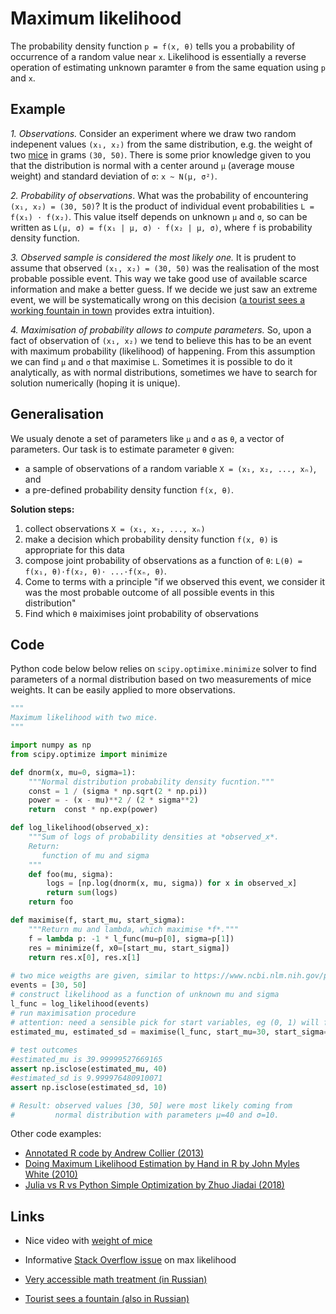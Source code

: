 Maximum likelihood
==================

The probability density function `p = f(x, θ)` tells you a probability of occurrence 
of a random value near `x`.  Likelihood is essentially a reverse operation of estimating unknown paramter `θ` from the same equation using `p` and `x`.

## Example

*1. Observations.* Consider an experiment where we draw two random indepenent values `(x₁, x₂)` from the same distribution, e.g. the weight of two [mice][mice] in grams `(30, 50)`. 
There is some prior knowledge given to you that the distribution is normal with 
a center around `μ` (average mouse weight) and standard deviation of `σ`: `x ~ N(μ, σ²)`. 

*2. Probability of observations*. What was the probability of encountering `(x₁, x₂) = (30, 50)`? It is the product of individual event probabilities `L = f(x₁) · f(x₂)`. This value itself depends on  unknown `μ` and `σ`, so can be written as `L(μ, σ) = f(x₁ | μ, σ) · f(x₂ | μ, σ)`,  where `f` is probability density function.   

*3. Observed sample is considered the most likely one.*
It is prudent to assume that observed `(x₁, x₂) = (30, 50)` was the realisation of the most probable possible event. This way we take good use of available scarce information and make a better guess. If we decide we just saw an extreme event, we will be systematically wrong on this decision ([a tourist sees a working fountain in town][fountain] provides extra intuition).


*4. Maximisation of probability allows to compute parameters.*
So, upon a fact of observation of `(x₁, x₂)` we tend to believe this has to be an event with 
maximum probability (likelihood) of happening. From this assumption we can find `μ` and `σ`
that maximise `L`. Sometimes it is possible to do it analytically, as with normal 
distributions, sometimes we have to search for solution numerically (hoping it is unique).

## Generalisation

We usualy denote a set of parameters like `μ` and `σ` as `θ`, a vector of parameters.
Our task is to estimate parameter `θ` given:

- a sample of observations of а random variable `X = (x₁, x₂, ..., xₙ)`, and
- a pre-defined probability density function `f(x, θ)`. 
 
**Solution steps:**

1. collect observations `X = (x₁, x₂, ..., xₙ)`
2. make a decision which probability density function `f(x, θ)` is appropriate
   for this data
3. compose joint probability of observations as a function of `θ`: 
   `L(θ) = f(x₁, θ)·f(x₂, θ)· ...·f(xₙ, θ)`.
4. Come to terms with a principle "if we observed this event, we consider 
   it was the most probable outcome of all possible events in this distribution" 
5. Find which `θ` maiximises joint probability of observations


Code
----

Python code below below relies on `scipy.optimixe.minimize` solver 
to find parameters of a normal distribution based on two measurements 
of mice weights. It can be easily applied to more observations. 

```python
"""
Maximum likelihood with two mice.
"""

import numpy as np
from scipy.optimize import minimize

def dnorm(x, mu=0, sigma=1):
    """Normal distribution probability density fucntion."""
    const = 1 / (sigma * np.sqrt(2 * np.pi)) 
    power = - (x - mu)**2 / (2 * sigma**2)
    return  const * np.exp(power)

def log_likelihood(observed_x): 
    """Sum of logs of probability densities at *observed_x*.
    Return:
       function of mu and sigma 
    """
    def foo(mu, sigma):
        logs = [np.log(dnorm(x, mu, sigma)) for x in observed_x]
        return sum(logs)
    return foo

def maximise(f, start_mu, start_sigma):
    """Return mu and lambda, which maximise *f*."""
    f = lambda p: -1 * l_func(mu=p[0], sigma=p[1])
    res = minimize(f, x0=[start_mu, start_sigma])
    return res.x[0], res.x[1]
    
# two mice weigths are given, similar to https://www.ncbi.nlm.nih.gov/pmc/articles/PMC6143748/
events = [30, 50]
# construct likelihood as a function of unknown mu and sigma
l_func = log_likelihood(events)
# run maximisation procedure
# attention: need a sensible pick for start variables, eg (0, 1) will fail
estimated_mu, estimated_sd = maximise(l_func, start_mu=30, start_sigma=3)
      
# test outcomes
#estimated_mu is 39.99999527669165
assert np.isclose(estimated_mu, 40)
#estimated_sd is 9.999976480910071
assert np.isclose(estimated_sd, 10)

# Result: observed values [30, 50] were most likely coming from 
#         normal distribution with parameters μ=40 and σ=10.
```

Other code examples:
- [Annotated R code by Andrew Collier (2013)][ab]
- [Doing Maximum Likelihood Estimation by Hand in R by John Myles White (2010)][jw] 
- [Julia vs R vs Python Simple Optimization by Zhuo Jiadai (2018)][zh]

[ab]: https://datawookie.netlify.com/blog/2013/08/fitting-a-model-by-maximum-likelihood
[jw]: http://www.johnmyleswhite.com/notebook/2010/04/21/doing-maximum-likelihood-estimation-by-hand-in-r
[zh]: https://www.codementor.io/zhuojiadai/julia-vs-r-vs-python-simple-optimization-gnqi4njro

Links
-----

- Nice video with [weight of mice][mice]

[mice]: https://www.youtube.com/watch?v=XepXtl9YKwc

- Informative [Stack Overflow issue](https://stats.stackexchange.com/questions/112451/maximum-likelihood-estimation-mle-in-layman-terms) on max likelihood

- [Very accessible math treatment (in Russian)](https://nsu.ru/mmf/tvims/chernova/ms/lec/node14.html)

- [Tourist sees a fountain (also in Russian)][fountain]

[fountain]: https://www.youtube.com/watch?v=2iRIqkm1mug
